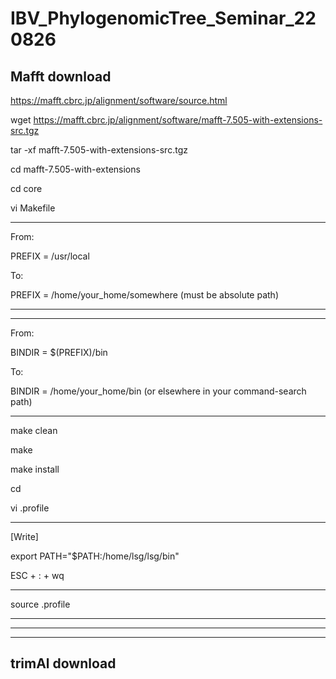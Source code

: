 # IBV_PhylogenomicTree_Seminar_220826


## Mafft download 
https://mafft.cbrc.jp/alignment/software/source.html


wget https://mafft.cbrc.jp/alignment/software/mafft-7.505-with-extensions-src.tgz

tar -xf mafft-7.505-with-extensions-src.tgz

cd mafft-7.505-with-extensions

cd core

vi Makefile

---------------------------
From:

PREFIX = /usr/local

To:

PREFIX = /home/your_home/somewhere (must be absolute path)

---------------------------

---------------------------
From:

BINDIR = $(PREFIX)/bin

To:

BINDIR = /home/your_home/bin (or elsewhere in your command-search path)

---------------------------

make clean

make

make install


cd 

vi .profile

---

[Write] 

export PATH="$PATH:/home/lsg/lsg/bin"

ESC + : + wq

---
source .profile

---
---
---
## trimAl download



